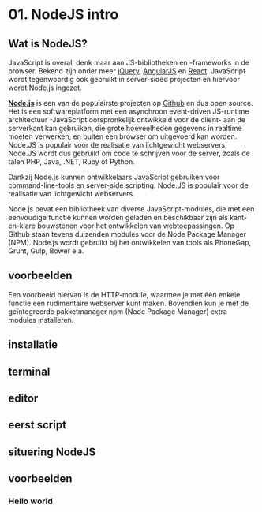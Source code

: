 # 01. NodeJS intro

## Wat is NodeJS?

JavaScript is overal, denk maar aan JS-bibliotheken en -frameworks in de browser. Bekend zijn onder meer [jQuery](https://jquery.com/), [AngularJS](https://angularjs.org/) en [React](https://reactjs.org/). JavaScript wordt tegenwoordig ook gebruikt in server-sided projecten en hiervoor wordt Node.js ingezet. 

[**Node.js**](https://nodejs.org/en/) is een van de populairste projecten op [Github](https://github.com/) en dus open source.  Het is een softwareplatform met een asynchroon event-driven JS-runtime architectuur -JavaScript oorspronkelijk ontwikkeld voor de client- aan de serverkant kan gebruiken, die grote hoeveelheden gegevens in realtime moeten verwerken, en buiten een browser om uitgevoerd kan worden. Node.JS is populair voor de realisatie van lichtgewicht webservers. Node.JS wordt dus gebruikt om code te schrijven voor de server, zoals de talen PHP, Java, .NET, Ruby of Python.   
  
Dankzij Node.js kunnen ontwikkelaars JavaScript gebruiken voor command-line-tools en server-side scripting. Node.JS is populair voor de realisatie van lichtgewicht webservers.  
  
Node.js bevat een bibliotheek van diverse JavaScript-modules, die met een eenvoudige functie kunnen worden geladen en beschikbaar zijn als kant-en-klare bouwstenen voor het ontwikkelen van webtoepassingen. Op Github staan tevens duizenden modules voor de Node Package Manager \(NPM\). Node.js wordt gebruikt bij het ontwikkelen van tools als PhoneGap, Grunt, Gulp, Bower e.a. 

## voorbeelden

Een voorbeeld hiervan is de HTTP-module, waarmee je met één enkele functie een rudimentaire webserver kunt maken. Bovendien kun je met de geïntegreerde pakketmanager npm \(Node Package Manager\) extra modules installeren.

## installatie



## terminal



## editor



## eerst script



## situering NodeJS

### 

## voorbeelden

### Hello world

### 

